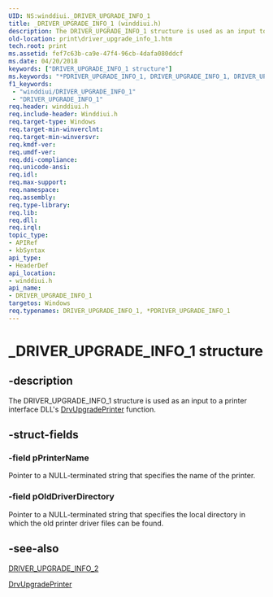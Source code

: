 ```yaml
---
UID: NS:winddiui._DRIVER_UPGRADE_INFO_1
title: _DRIVER_UPGRADE_INFO_1 (winddiui.h)
description: The DRIVER_UPGRADE_INFO_1 structure is used as an input to a printer interface DLL's DrvUpgradePrinter function.
old-location: print\driver_upgrade_info_1.htm
tech.root: print
ms.assetid: fef7c63b-ca9e-47f4-96cb-4dafa080ddcf
ms.date: 04/20/2018
keywords: ["DRIVER_UPGRADE_INFO_1 structure"]
ms.keywords: "*PDRIVER_UPGRADE_INFO_1, DRIVER_UPGRADE_INFO_1, DRIVER_UPGRADE_INFO_1 structure [Print Devices], PDRIVER_UPGRADE_INFO_1, PDRIVER_UPGRADE_INFO_1 structure pointer [Print Devices], _DRIVER_UPGRADE_INFO_1, print.driver_upgrade_info_1, print_interface-graphics_eb7333cb-f073-4c0b-ade4-20a477d28f67.xml, winddiui/DRIVER_UPGRADE_INFO_1, winddiui/PDRIVER_UPGRADE_INFO_1"
f1_keywords:
 - "winddiui/DRIVER_UPGRADE_INFO_1"
 - "DRIVER_UPGRADE_INFO_1"
req.header: winddiui.h
req.include-header: Winddiui.h
req.target-type: Windows
req.target-min-winverclnt: 
req.target-min-winversvr: 
req.kmdf-ver: 
req.umdf-ver: 
req.ddi-compliance: 
req.unicode-ansi: 
req.idl: 
req.max-support: 
req.namespace: 
req.assembly: 
req.type-library: 
req.lib: 
req.dll: 
req.irql: 
topic_type:
- APIRef
- kbSyntax
api_type:
- HeaderDef
api_location:
- winddiui.h
api_name:
- DRIVER_UPGRADE_INFO_1
targetos: Windows
req.typenames: DRIVER_UPGRADE_INFO_1, *PDRIVER_UPGRADE_INFO_1
---
```


# _DRIVER_UPGRADE_INFO_1 structure


## -description


The DRIVER_UPGRADE_INFO_1 structure is used as an input to a printer interface DLL's <a href="https://docs.microsoft.com/windows-hardware/drivers/ddi/winddiui/nf-winddiui-drvupgradeprinter">DrvUpgradePrinter</a> function.


## -struct-fields




### -field pPrinterName

Pointer to a NULL-terminated string that specifies the name of the printer.


### -field pOldDriverDirectory

Pointer to a NULL-terminated string that specifies the local directory in which the old printer driver files can be found.


## -see-also




<a href="https://docs.microsoft.com/windows-hardware/drivers/ddi/winddiui/ns-winddiui-_driver_upgrade_info_2">DRIVER_UPGRADE_INFO_2</a>



<a href="https://docs.microsoft.com/windows-hardware/drivers/ddi/winddiui/nf-winddiui-drvupgradeprinter">DrvUpgradePrinter</a>
 

 

